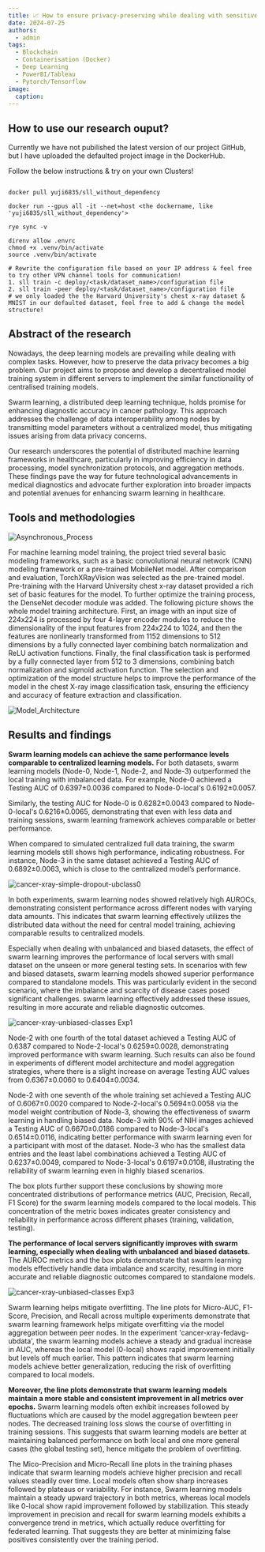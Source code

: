 ```yaml
---
title: 📈 How to ensure privacy-preserving while dealing with sensitive data, the research on Swarm Learning in Cancer Histopathology
date: 2024-07-25
authors:
  - admin
tags:
  - Blockchain
  - Containerisation (Docker)
  - Deep Learning
  - PowerBI/Tableau
  - Pytorch/Tensorflow
image:
  caption:
---
```


## How to use our research ouput?

Currently we have not pubilished the latest version of our project GitHub, but I have uploaded the defaulted project image in the DockerHub.

Follow the below instructions & try on your own Clusters!

```{bash}

docker pull yuji6835/sll_without_dependency

docker run --gpus all -it --net=host <the dockername, like 'yuji6835/sll_without_dependency'> 

rye sync -v

direnv allow .envrc
chmod +x .venv/bin/activate
source .venv/bin/activate

# Rewrite the configuration file based on your IP address & feel free to try other VPN channel tools for communication!
1. sll train -c deploy/<task/dataset_name>/configuration file
2. sll train -peer deploy/<task/dataset_name>/configuration file
# we only loaded the the Harvard University's chest x-ray dataset & MNIST in our defaulted dataset, feel free to add & change the model structure!

```

## Abstract of the research 

Nowadays, the deep learning models are prevailing while dealing with complex tasks. However, how to preserve the data privacy becomes a big problem. Our project aims to propose and develop a decentralised model training system in different servers to implement the similar functionaility of centralised training models. 

Swarm learning, a distributed deep learning technique, holds promise for enhancing diagnostic accuracy in cancer pathology. This approach addresses the challenge of data interoperability among nodes by transmitting model parameters without a centralized model, thus mitigating issues arising from data privacy concerns. 

Our research underscores the potential of distributed machine learning frameworks in healthcare, particularly in improving efficiency in data processing, model synchronization protocols, and aggregation methods. These findings pave the way for future technological advancements in medical diagnostics and advocate further exploration into broader impacts and potential avenues for enhancing swarm learning in healthcare.

## Tools and methodologies

![Asynchronous_Process](asynchroous_process.jpg)

For machine learning model training, the project tried several basic modeling frameworks, such as a basic convolutional neural network (CNN) modeling framework or a pre-trained MobileNet model. After comparison and evaluation, TorchXRayVision was selected as the pre-trained model. Pre-training with the Harvard University chest x-ray dataset provided a rich set of basic features for the model. To further optimize the training process, the DenseNet decoder module was added. The following picture shows the whole model training architecture. First, an image with an input size of 224x224 is processed by four 4-layer encoder modules to reduce the dimensionality of the input features from 224x224 to 1024, and then the features are nonlinearly transformed from 1152 dimensions to 512 dimensions by a fully connected layer combining batch normalization and ReLU activation functions. Finally, the final classification task is performed by a fully connected layer from 512 to 3 dimensions, combining batch normalization and sigmoid activation function. The selection and optimization of the model structure helps to improve the performance of the model in the chest X-ray image classification task, ensuring the efficiency and accuracy of feature extraction and classification.

![Model_Architecture](model_architecture.png)

## Results and findings

**Swarm learning models can achieve the same performance levels comparable to centralized learning models.** For both datasets, swarm learning models (Node-0, Node-1, Node-2, and Node-3) outperformed the local training with imbalanced data. For example, Node-0 achieved a Testing AUC of 0.6397±0.0036 compared to Node-0-local's 0.6192±0.0057.

Similarly, the testing AUC for Node-0 is 0.6282±0.0043 compared to Node-0-local's 0.6216±0.0065, demonstrating that even with less data and training sessions, swarm learning framework achieves comparable or better performance.

When compared to simulated centralized full data training, the swarm learning models still shows high performance, indicating robustness. For instance, Node-3 in the same dataset achieved a Testing AUC of 0.6892±0.0063, which is close to the centralized model’s performance.

![cancer-xray-simple-dropout-ubclass0](cancer-xray-simple-dropout-ubclass0.png)

In both experiments, swarm learning nodes showed relatively high AUROCs, demonstrating consistent performance across different nodes with varying data amounts. This indicates that swarm learning effectively utilizes the distributed data without the need for central model training, achieving comparable results to centralized models. 

Especially when dealing with unbalanced and biased datasets, the effect of swarm learning improves the performance of local servers with small dataset on the unseen or more general testing sets. In scenarios with few and biased datasets, swarm learning models showed superior performance compared to standalone models. This was particularly evident in the second scenario, where the imbalance and scarcity of disease cases posed significant challenges. swarm learning effectively addressed these issues, resulting in more accurate and reliable diagnostic outcomes.

![cancer-xray-unbiased-classes Exp1](cancer-xray-ubclass1.png)

Node-2 with one fourth of the total dataset achieved a Testing AUC of 0.6387 compared to Node-2-local's 0.6259±0.0028, demonstrating improved performance with swarm learning. Such results can also be found in experiments of different model architecture and model aggregation strategies, where there is a slight increase on average Testing AUC values from 0.6367±0.0060 to 0.6404±0.0034.  

Node-2 with one seventh of the whole training set achieved a Testing AUC of 0.6067±0.0020 compared to Node-2-local's 0.5694±0.0058 via the model weight contribution of Node-3, showing the effectiveness of swarm learning in handling biased data. Node-3 with 90\% of NIH images achieved a Testing AUC of 0.6670±0.0186 compared to Node-3-local's 0.6514±0.0116, indicating better performance with swarm learning even for a participant with most of the dataset. Node-3 who has the smallest data entries and the least label combinations achieved a Testing AUC of 0.6237±0.0049, compared to Node-3-local's 0.6197±0.0108, illustrating the reliability of swarm learning even in highly biased scenarios.

The box plots further support these conclusions by showing more concentrated distributions of performance metrics (AUC, Precision, Recall, F1 Score) for the swarm learning models compared to the local models. This concentration of the metric boxes indicates greater consistency and reliability in performance across different phases (training, validation, testing).

**The performance of local servers significantly improves with swarm learning, especially when dealing with unbalanced and biased datasets.** The AUROC metrics and the box plots demonstrate that swarm learning models effectively handle data imbalance and scarcity, resulting in more accurate and reliable diagnostic outcomes compared to standalone models.

![cancer-xray-unbiased-classes Exp3](cancer-xray-ubclass3.png)

Swarm learning helps mitigate overfitting. The line plots for Micro-AUC, F1-Score, Precision, and Recall across multiple experiments demonstrate that swarm learning framework helps mitigate overfitting via the model aggregation between peer nodes. In the experiment 'cancer-xray-fedavg-ubdata', the swarm learning models achieve a steady and gradual increase in AUC, whereas the local model (0-local) shows rapid improvement initially but levels off much earlier. This pattern indicates that swarm learning models achieve better generalization, reducing the risk of overfitting compared to local models. 

**Moreover, the line plots demonstrate that swarm learning models maintain a more stable and consistent improvement in all metrics over epochs.** Swarm learning models often exhibit increases followed by fluctuations which are caused by the model aggregation bewteen peer nodes. The decreased training loss slows the course of overfitting in training sessions. This suggests that swarm learning models are better at maintaining balanced performance on both local and one more general cases (the global testing set), hence mitigate the problem of overfitting.

The Mico-Precision and Micro-Recall line plots in the training phases indicate that swarm learning models achieve higher precision and recall values steadily over time. Local models often show sharp increases followed by plateaus or variability. For instance, Swarm learning models maintain a steady upward trajectory in both metrics, whereas local models like 0-local show rapid improvement followed by stabilization. This steady improvement in precision and recall for swarm learning models exhibits a convergence trend in metrics, which actually reduce overfitting for federated learning. That suggests they are better at minimizing false positives consistently over the training period.